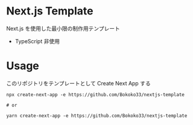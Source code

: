 # Next.js Template

Next.js を使用した最小限の制作用テンプレート

- TypeScript 非使用

# Usage

このリポジトリをテンプレートとして Create Next App する

```
npx create-next-app -e https://github.com/Bokoko33/nextjs-template

# or

yarn create-next-app -e https://github.com/Bokoko33/nextjs-template
```
